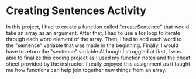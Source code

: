 # Creating Sentences Activity
In this project, I had to create a function called "createSentence" that would take an array as an argument. After that, I had to use a for loop to iterate through each word element of the array. Then, I had to add each word to the "sentence" variable that was made in the beginning. Finally, I would have to return the "sentence" variable.Although I struggled at first, I was able to finalize this coding project as I used my function notes and the cheat sheet provided by the instructor. I really enjoyed this assignment as it taught me how functions can help join together new things from an array.